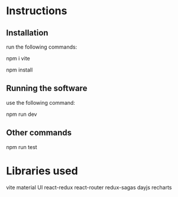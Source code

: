 # Instructions

## Installation
run the following commands: 

npm i vite

npm install

## Running the software
use the following command:

npm run dev

## Other commands

npm run test

# Libraries used
vite
material UI
react-redux
react-router
redux-sagas
dayjs
recharts